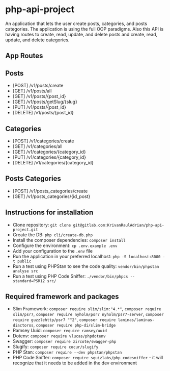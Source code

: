 # php-api-project

An application that lets the user create posts, categories, and posts categories. The application is using the full OOP paradigms. Also this API is having routes to create, read, update, and delete posts and create, read, update, and delete categories.

## App Routes

## Posts

- [POST] /v1/posts/create
- [GET] /v1/posts/all
- [GET] /v1/posts/{post_id}
- [GET] /v1/posts/getSlug/{slug}
- [PUT] /v1/posts/{post_id}
- [DELETE] /v1/posts/{post_id}

## Categories

- [POST] /v1/categories/create
- [GET] /v1/categories/all
- [GET] /v1/categories/{category_id}
- [PUT] /v1/categories/{category_id}
- [DELETE] /v1/categories/{category_id}

## Posts Categories

- [POST] /v1/posts_categories/create
- [GET] /v1/posts_categories/{id_post}

## Instructions for installation

- Clone repository: `git clone git@gitlab.com:KrivanRaulAdrian/php-api-project.git`
- Create the DB: `php cli/create-db.php`
- Install the composer dependencies: `composer install`
- Configure the environment: `cp .env.example .env`
- Add your configuration to the `.env` file
- Run the application in your preferred localhost: `php -S localhost:8000 -t public`
- Run a test using PHPStan to see the code quality: `vendor/bin/phpstan analyse src`
- Run a test using PHP Code Sniffer: `./vendor/bin/phpcs --standard=PSR12 src/`

## Required framework and packages

- Slim Framework: `composer require slim/slim:"4.*"`,
  `composer require slim/psr7`,
  `composer require nyholm/psr7 nyholm/psr7-server`,
  `composer require guzzlehttp/psr7 "^2"`,
  `composer require laminas/laminas-diactoros`,
  `composer require php-di/slim-bridge`
- Ramsey Uuid: `composer require ramsey/uuid`
- Dotenv: `composer require vlucas/phpdotenv`
- Swagger: `composer require zircote/swagger-php`
- Slugify: `composer require cocur/slugify`
- PHP Stan: `composer require --dev phpstan/phpstan`
- PHP Code Sniffer: `composer require squizlabs/php_codesniffer` - it will recognize that it needs to be added in the dev environment
